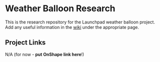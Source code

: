 # Weather Balloon Research

This is the research repository for the Launchpad weather balloon project. Add any useful information in the [wiki](https://github.com/Launchpad-Incubator/weather-balloon/wiki) under the appropriate page.

## Project Links

N/A (for now - **put OnShape link here**!)
